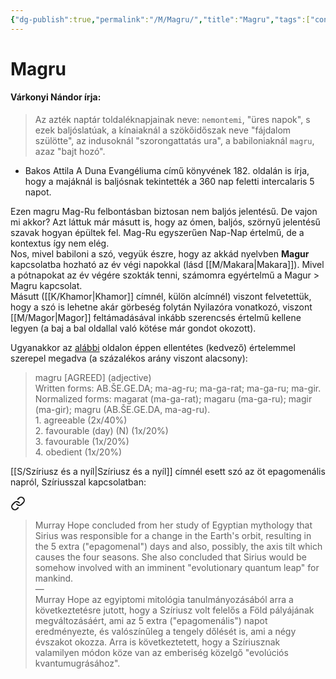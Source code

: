 ```yaml
---
{"dg-publish":true,"permalink":"/M/Magru/","title":"Magru","tags":["containstransclusions"],"created":"2023-10-29T07:02","updated":"2024-10-25T22:38"}
---
```



# Magru

#### Várkonyi Nándor írja:

> Az azték naptár toldaléknapjainak neve: `nemontemi`, "üres napok", s ezek baljóslatúak, a kínaiaknál a szökőidőszak neve "fájdalom szülötte", az indusoknál "szorongattatás ura", a babiloniaknál `magru`, azaz "bajt hozó".  
- Bakos Attila A Duna Evangéliuma című könyvének 182. oldalán is írja, hogy a majáknál is baljósnak tekintették a 360 nap feletti intercalaris 5 napot.  

Ezen magru Mag-Ru felbontásban biztosan nem baljós jelentésű. De vajon mi akkor? Azt láttuk már másutt is, hogy az ómen, baljós, szörnyű jelentésű szavak hogyan épültek fel. Mag-Ru egyszerűen Nap-Nap értelmű, de a kontextus így nem elég.  
Nos, mivel babiloni a szó, vegyük észre, hogy az akkád nyelvben **Magur** kapcsolatba hozható az év végi napokkal (lásd [[M/Makara\|Makara]]). Mivel a pótnapokat az év végére szokták tenni, számomra egyértelmű a Magur > Magru kapcsolat.  
Másutt ([[K/Khamor\|Khamor]] címnél, külön alcímnél) viszont felvetettük, hogy a szó is lehetne akár görbeség folytán Nyilazóra vonatkozó, viszont [[M/Magor\|Magor]] feltámadásával inkább szerencsés értelmű kellene legyen (a baj a bal oldallal való kötése már gondot okozott).  

Ugyanakkor az [alábbi](http://oracc.museum.upenn.edu/saao/cbd/akk-x-neoass/M.html) oldalon éppen ellentétes (kedvező) értelemmel szerepel megadva (a százalékos arány viszont alacsony):  
> magru \[AGREED\] (adjective)  
> Written forms: AB.ŠE.GE.DA; ma-ag-ru; ma-ga-rat; ma-ga-ru; ma-gir.  
> Normalized forms: magarat (ma-ga-rat); magaru (ma-ga-ru); magir (ma-gir); magru (AB.ŠE.GE.DA, ma-ag-ru).  
> 1\. agreeable (2x/40%)  
> 2\. favourable (day) (N) (1x/20%)  
> 3\. favourable (1x/20%)  
> 4\. obedient (1x/20%)

[[S/Szíriusz és a nyíl\|Szíriusz és a nyíl]] címnél esett szó az öt epagomenális napról, Szíriusszal kapcsolatban:  

<div class="transclusion internal-embed is-loaded"><a class="markdown-embed-link" href="/s/sziriusz-es-a-nyil/#lbseo8" aria-label="Open link"><svg xmlns="http://www.w3.org/2000/svg" width="24" height="24" viewBox="0 0 24 24" fill="none" stroke="currentColor" stroke-width="2" stroke-linecap="round" stroke-linejoin="round" class="svg-icon lucide-link"><path d="M10 13a5 5 0 0 0 7.54.54l3-3a5 5 0 0 0-7.07-7.07l-1.72 1.71"></path><path d="M14 11a5 5 0 0 0-7.54-.54l-3 3a5 5 0 0 0 7.07 7.07l1.71-1.71"></path></svg></a><div class="markdown-embed">



> Murray Hope concluded from her study of Egyptian mythology that Sirius was responsible for a change in the Earth's orbit, resulting in the 5 extra ("epagomenal") days and also, possibly, the axis tilt which causes the four seasons. She also concluded that Sirius would be somehow involved with an imminent "evolutionary quantum leap" for mankind.  
> —  
> Murray Hope az egyiptomi mitológia tanulmányozásából arra a következtetésre jutott, hogy a Szíriusz volt felelős a Föld pályájának megváltozásáért, ami az 5 extra ("epagomenális") napot eredményezte, és valószínűleg a tengely dőlését is, ami a négy évszakot okozza. Arra is következtetett, hogy a Szíriusznak valamilyen módon köze van az emberiség közelgő "evolúciós kvantumugrásához".  


</div></div>
  
